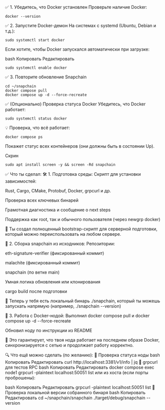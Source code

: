 ✅ 1. Убедитесь, что Docker установлен
Проверьте наличие Docker:
```
docker --version
```

✅ 2. Запустите Docker-демон
На системах с systemd (Ubuntu, Debian и т.д.):

```
sudo systemctl start docker
```
Если хотите, чтобы Docker запускался автоматически при загрузке:

bash
Копировать
Редактировать
```
sudo systemctl enable docker
```
✅ 3. Повторите обновление Snapchain
```
cd ~/snapchain
docker compose pull
docker compose up -d --force-recreate
```
✅ (Опционально) Проверка статуса Docker
Убедитесь, что Docker работает:

```
sudo systemctl status docker
```

💡 Проверка, что всё работает:
```
docker compose ps
```
Покажет статус всех контейнеров (они должны быть в состоянии Up).

Скрин
```
sudo apt install screen -y && screen -Rd snapchain
```


✅ Что ты сделал:
🛠️ 1. Подготовка среды:
Скрипт для установки зависимостей:

Rust, Cargo, CMake, Protobuf, Docker, grpcurl и др.

Проверка всех ключевых бинарей

Грамотная диагностика и сообщение о next steps

Поддержка как root, так и обычного пользователя (через newgrp docker)

📌 Ты создал полноценный bootstrap-скрипт для серверной подготовки, который можно переиспользовать на любом сервере.

🧱 2. Сборка snapchain из исходников:
Репозитории:

eth-signature-verifier (фиксированный коммит)

malachite (фиксированный коммит)

snapchain (по ветке main)

Умная логика обновления или клонирования

cargo build после подготовки

📌 Теперь у тебя есть локальный бинарь ./snapchain, который ты можешь запускать напрямую (например, ./snapchain --version)

🐳 3. Работа с Docker-нодой:
Выполнил docker compose pull и docker compose up -d --force-recreate

Обновил ноду по инструкции из README

📌 Это гарантирует, что твоя нода работает на последнем образе Docker, синхронизируется с сетью и продолжает работу корректно.

🔍 Что ещё можно сделать (по желанию):
🧪 Проверка статуса ноды
bash
Копировать
Редактировать
curl http://localhost:3381/v1/info | jq
🔁 grpcurl для тестов RPC
bash
Копировать
Редактировать
docker compose exec node1 grpcurl -plaintext localhost:50051 list
или из хоста (если порты проброшены):

bash
Копировать
Редактировать
grpcurl -plaintext localhost:50051 list
🔧 Проверка локальной версии собранного бинаря
bash
Копировать
Редактировать
cd ~/snapchain/snapchain
./target/debug/snapchain --version

